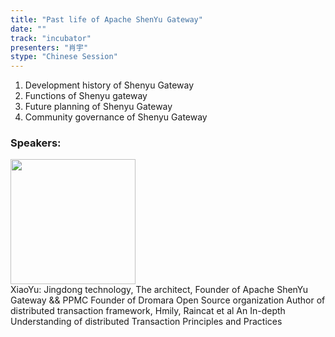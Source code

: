 ```yaml
---
title: "Past life of Apache ShenYu Gateway"
date: "" 
track: "incubator"
presenters: "肖宇"
stype: "Chinese Session"
---
```

1. Development history of Shenyu Gateway
2. Functions of Shenyu gateway
3. Future planning of Shenyu Gateway
4. Community governance of Shenyu Gateway
 ### Speakers: 
 <img src="images/speaker/1024.png" width="200" /><br>XiaoYu: Jingdong technology, The architect, Founder of Apache ShenYu Gateway && PPMC
Founder of Dromara Open Source organization
Author of distributed transaction framework, Hmily, Raincat et al
An In-depth Understanding of distributed Transaction Principles and Practices
 